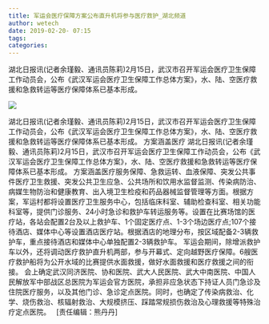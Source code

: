 ```yaml
---
title: 军运会医疗保障方案公布直升机将参与医疗救护_湖北频道
author: wetech
date: 2019-02-20- 07:15
tags: 
categories: 
---
```

湖北日报讯(记者余瑾毅、通讯员陈莉)2月15日，武汉市召开军运会医疗卫生保障工作动员会，公布《武汉军运会医疗卫生保障工作总体方案》，水、陆、空医疗救援和急救转运等医疗保障体系已基本形成。
<!-- more -->
                
<img align="center" border="0" src="http://p2.ifengimg.com/a/2016/0810/204c433878d5cf9size1_w16_h16.png" />
                
            
湖北日报讯(记者余瑾毅、通讯员陈莉)2月15日，武汉市召开军运会医疗卫生保障工作动员会，公布《武汉军运会医疗卫生保障工作总体方案》，水、陆、空医疗救援和急救转运等医疗保障体系已基本形成。 方案涵盖医疗
湖北日报讯(记者余瑾毅、通讯员陈莉)2月15日，武汉市召开军运会医疗卫生保障工作动员会，公布《武汉军运会医疗卫生保障工作总体方案》，水、陆、空医疗救援和急救转运等医疗保障体系已基本形成。
方案涵盖医疗服务保障、急救运转、血液保障、突发公共事件医疗卫生救援、突发公共卫生应急、公共场所和饮用水监督监测、传染病防治、病媒生物防治和健康教育、出入境卫生检疫和药品器械监督管理等方面。根据方案，军运村都将设置医疗卫生服务中心，包括临床科室、辅助检查科室、相关功能科室等，提供门诊服务、24小时急诊和救护车转运服务等。设置在比赛场馆的医疗站，各站会配置2台及以上救护车、1个固定医疗点、1-3个场边医疗点;107个接待酒店、媒体中心等设置酒店医疗站。根据酒店的地理分布，按区域配备2-3辆救护车，重点接待酒店和媒体中心单独配置2-3辆救护车。
军运会期间，除增派救护车以外，还将调动医疗救护直升机两部，参与开幕式、定向越野医疗保障。6艘医疗救护船将为公开水域的比赛提供水面救援，做好水面救援和医疗救援之间的衔接。
会上确定武汉同济医院、协和医院、武大人民医院、武大中南医院、中国人民解放军中部战区总医院为军运会官方医院，承担非应急状态下持证人员门急诊及住院医疗服务，以及其他门诊、急诊定点医院。同时，也确定了传染病救治、化学、烧伤救治、核辐射救治、大规模挤压、踩踏常规损伤救治及心理救援等特殊治疗定点医院。
 
[责任编辑：熊丹丹]
            
